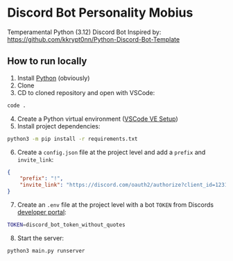 # Discord Bot Personality Mobius
Temperamental Python (3.12) Discord Bot
Inspired by: https://github.com/kkrypt0nn/Python-Discord-Bot-Template

## How to run locally
1. Install [Python](https://www.python.org/downloads/) (obviously)
2. Clone
3. CD to cloned repository and open with VSCode:
```sh
code .
```
4. Create a Python virtual environment ([VSCode VE Setup](https://code.visualstudio.com/docs/python/python-tutorial#_create-a-virtual-environment))
5. Install project dependencies:
```sh 
python3 -m pip install -r requirements.txt
```
6. Create a `config.json` file at the project level and add a `prefix` and `invite_link`:
```json
{
    "prefix": "!",
    "invite_link": "https://discord.com/oauth2/authorize?client_id=1231284567344812033&permissions=633318429163329&scope=bot"
}
```
7. Create an `.env` file at the project level with a bot `TOKEN` from Discords [developer portal](https://discord.com/developers/applications):
```sh
TOKEN=discord_bot_token_without_quotes
```
8. Start the server:
```sh
python3 main.py runserver
```